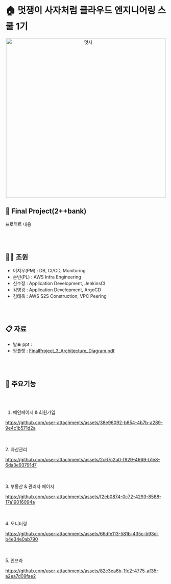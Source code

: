 
# :house: 멋쟁이 사자처럼 클라우드 엔지니어링 스쿨 1기<br>
<div align="center" >
  <img src="https://github.com/user-attachments/assets/bdf93d12-4ca2-413c-af43-0a3d23404b59" alt="멋사" width="500" hight="500">
</div>

## :memo: Final Project(2++bank)

프로젝트 내용

<br><br>

## 👨‍💻 조원

- 이지우(PM) : DB, CI/CD, Monitoring<br>
- 손빈(PL) : AWS Infra Engineering<br>
- 신수정 : Application Development, JenkinsCI<br>
- 김영광 : Application Development, ArgoCD<br>
- 김태욱 : AWS S2S Construction, VPC Peering<br>

<br><br>

## :clipboard: 자료

- 발표 ppt : <br>
- 팜플렛 : [FinalProject_3_Architecture_Diagram.pdf](https://github.com/user-attachments/files/17612748/FinalProject_3_Architecture_Diagram.pdf)

<br><br>

## 📌 주요기능

<br><br>
1. 메인페이지 & 회원가입

https://github.com/user-attachments/assets/38e96092-b854-4b7b-a289-9e4c1b571d2a

<br><br>2. 자산관리

https://github.com/user-attachments/assets/2c67c2a0-f929-4669-b1e8-6da3e93791d7

<br><br>3. 부동산 & 관리자 페이지

https://github.com/user-attachments/assets/f2eb0874-0c72-4293-8588-17a19016094a

<br><br>4. 모니터링

https://github.com/user-attachments/assets/66dfe113-581b-435c-b93d-b4e34e0ab790

<br><br>5. 인프라

https://github.com/user-attachments/assets/82c3ea6b-1fc2-4775-af35-a2ea7d09fae2
